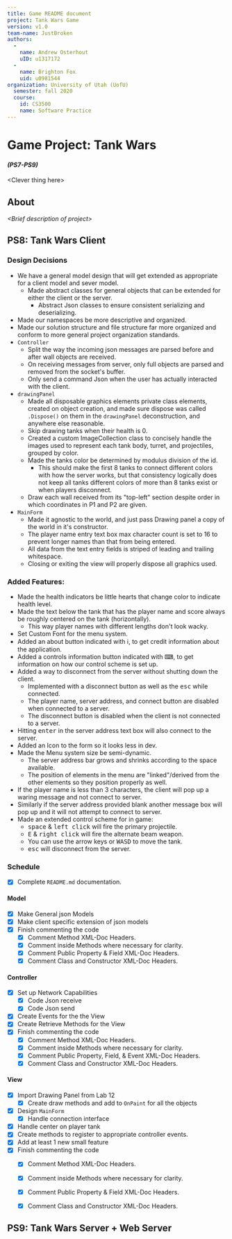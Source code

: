 ```yaml
---
title: Game README document
project: Tank Wars Game
version: v1.0
team-name: JustBroken
authors: 
  -
    name: Andrew Osterhout
    uID: u1317172
  -
    name: Brighton Fox
    uid: u0981544
organization: University of Utah (UofU)
  semester: fall 2020
  course: 
    id: CS3500
    name: Software Practice
---
```

<!-- << HTML Header for html stuff >> -->




<!-- << Begin Markdown Document >> -->

  Game Project: Tank Wars 
===========================
#### _(PS7-PS9)_

&lt;Clever thing here&gt;

## About
_&lt;Brief description of project&gt;_


## PS8: Tank Wars Client
<!-- 
  *   README Requirements 
  * =======================
  *   (From PS8 assignment brief)
  * Your project README should document all of your design decisions, 
  *   as well as detailing any features you wish the graders to be aware of.
  *
  * This file will be the "first stop" when your work is being evaluated. 
  * Set the tone by doing a good job describing what works and doesn't work, 
  *   as well as listing interesting things (i.e., features) 
  *   that you would like the graders to be aware of. 
  -->

### Design Decisions
- We have a general model design that will get extended as appropriate for a client model and sever model.
  - Made abstract classes for general objects that can be extended for either the client or the server.
    - Abstract Json classes to ensure consistent serializing and deserializing.
- Made our namespaces be more descriptive and organized.
- Made our solution structure and file structure far more organized and conform to more general project organization standards.
- `Controller` 
  - Split the way the incoming json messages are parsed before and after wall objects are received.
  - On receiving messages from server, only full objects are parsed and removed from the socket's buffer.
  - Only send a command Json when the user has actually interacted with the client.
- `drawingPanel`
  - Made all disposable graphics elements private class elements, created on object creation, 
     and made sure dispose was called `.Dispose()` on them in the `drawingPanel` deconstruction, and anywhere else reasonable.
  - Skip drawing tanks when their health is 0.
  - Created a custom ImageCollection class to concisely handle the images used to represent each tank body, turret, and projectiles, 
     grouped by color.
  - Made the tanks color be determined by modulus division of the id.
    - This should make the first 8 tanks to connect different colors with how the server works, 
       but that consistency logically does not keep all tanks different colors of more than 8 tanks exist or when players disconnect.
  - Draw each wall received from its "top-left" section despite order in which coordinates in P1 and P2 are given.
- `MainForm`
  - Made it agnostic to the world, and just pass Drawing panel a copy of the world in it's constructor. 
  - The player name entry text box max character count is set to 16 to prevent longer names than that from being entered.
  - All data from the text entry fields is striped of leading and trailing whitespace.
  - Closing or exiting the view will properly dispose all graphics used.

### Added Features:
- Made the health indicators be little hearts that change color to indicate health level.
- Made the text below the tank that has the player name and score always be roughly centered on the tank (horizontally).
  - This way player names with different lengths don't look wacky. 
- Set Custom Font for the menu system.
- Added an about button indicated with ℹ, to get credit information about the application.
- Added a controls information button indicated with ⌨, to get information on how our control scheme is set up.
- Added a way to disconnect from the server without shutting down the client.
  - Implemented with a disconnect button as well as the <kbd>esc</kbd> while connected.
  - The player name, server address, and connect button are disabled when connected to a server.
  - The disconnect button is disabled when the client is not connected to a server.
- Hitting <kbd>enter</kbd> in the server address text box will also connect to the server.
- Added an Icon to the form so it looks less in dev.
- Made the Menu system size be semi-dynamic.
  - The server address bar grows and shrinks according to the space available.
  - The position of elements in the menu are "linked"/derived from the other elements so they position properly as well.
- If the player name is less than 3 characters, the client will pop up a waring message and not connect to server.
- Similarly if the server address provided blank another message box will pop up and it will not attempt to connect to server.
- Made an extended control scheme for in game:
  - <kbd>space</kbd> & <kbd>left click</kbd> will fire the primary projectile.
  - <kbd>E</kbd> & <kbd>right click</kbd> will fire the alternate beam weapon.
  - You can use the arrow keys or <kbd>WASD</kbd> to move the tank.
  - <kbd>esc</kbd> will disconnect from the server.

### Schedule
-[X] Complete `README.md` documentation.

#### Model
-[X] Make General json Models
-[X] Make client specific extension of json models
-[X] Finish commenting the code
  -[X] Comment Method XML-Doc Headers.
  -[X] Comment inside Methods where necessary for clarity.
  -[X] Comment Public Property & Field XML-Doc Headers.
  -[X] Comment Class and Constructor XML-Doc Headers.

#### Controller
-[X] Set up Network Capabilities
  -[X] Code Json receive
  -[X] Code Json send
-[X] Create Events for the the View
-[X] Create Retrieve Methods for the View
-[X] Finish commenting the code
  -[X] Comment Method XML-Doc Headers.
  -[X] Comment inside Methods where necessary for clarity.
  -[X] Comment Public Property, Field, & Event XML-Doc Headers.
  -[X] Comment Class and Constructor XML-Doc Headers.

#### View 
-[X] Import Drawing Panel from Lab 12
  -[X] Create draw methods and add to `OnPaint` for all the objects
-[X] Design `MainForm`
  -[X] Handle connection interface
-[X] Handle center on player tank
-[X] Create methods to register to appropriate controller events.
-[X] Add at least 1 new small feature
-[X] Finish commenting the code
  -[X] Comment Method XML-Doc Headers.
  -[X] Comment inside Methods where necessary for clarity.
  -[X] Comment Public Property & Field XML-Doc Headers.
  -[X] Comment Class and Constructor XML-Doc Headers.



## PS9: Tank Wars Server + Web Server
<!-- Useful link when we need to set up ASP.NET https://www.syncfusion.com/blogs/post/how-to-develop-an-asp-net-core-application-using-visual-studio-code.aspx -->



<!-- << End of Markdown Document >> -->
